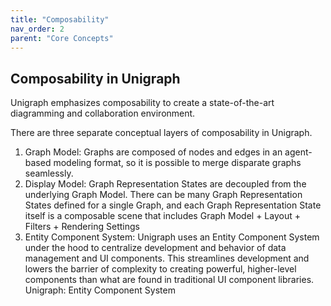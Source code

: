 ```yaml
---
title: "Composability"
nav_order: 2
parent: "Core Concepts"
---
```


## Composability in Unigraph

Unigraph emphasizes composability to create a state-of-the-art diagramming and collaboration environment.

There are three separate conceptual layers of composability in Unigraph.

1. Graph Model: Graphs are composed of nodes and edges in an agent-based modeling format, so it is possible to merge disparate graphs seamlessly.
2. Display Model: Graph Representation States are decoupled from the underlying Graph Model. There can be many Graph Representation States defined for a single Graph, and each Graph Representation State itself is a composable scene that includes Graph Model + Layout + Filters + Rendering Settings
3. Entity Component System: Unigraph uses an Entity Component System under the hood to centralize development and behavior of data management and UI components. This streamlines development and lowers the barrier of complexity to creating powerful, higher-level components than what are found in traditional UI component libraries.
    Unigraph: Entity Component System

